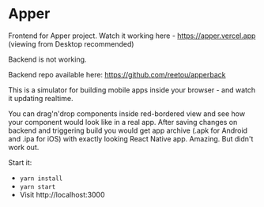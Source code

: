 # Apper 

Frontend for Apper project. Watch it working here - https://apper.vercel.app (viewing from Desktop recommended)

Backend is not working. 

Backend repo available here: https://github.com/reetou/apperback

This is a simulator for building mobile apps inside your browser - and watch it updating realtime. 

You can drag'n'drop components inside red-bordered view and see how your component would look like in a real app. 
After saving changes on backend and triggering build you would get app archive (.apk for Android and .ipa for iOS) with exactly looking React Native app. 
Amazing. But didn't work out.

Start it:
- `yarn install`
- `yarn start`
- Visit http://localhost:3000

